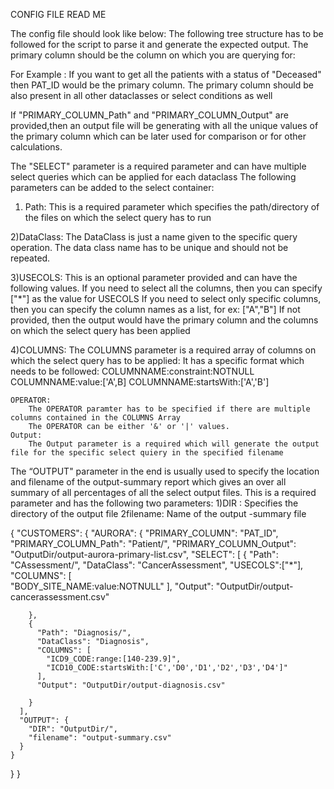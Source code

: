 
CONFIG FILE READ ME 

The config file should look like below:
The following tree structure has to be followed for the script to parse it and generate the expected output.
The primary column should be the column on which you are querying for:

For Example : If you want to get all the patients with a status of "Deceased" then PAT_ID would be the primary column. The primary column should be also present in all other dataclasses or select conditions as well

If "PRIMARY_COLUMN_Path" and "PRIMARY_COLUMN_Output" are provided,then an output file will be generating with all the unique values of the primary column which can be later used for comparison or for other calculations.

The "SELECT" parameter is a required parameter and can have multiple select queries which can be applied for each dataclass
The following parameters can be added to the select container:

1) Path:
	This is a required parameter which specifies the path/directory of the files on which the select query has to run

2)DataClass:
	The DataClass is just a name given to the specific query operation. The data class name has to be unique and should not be repeated.

3)USECOLS:
	This is an optional parameter provided and can have the following values.
	If you need to select all the columns, then you can specify ["*"] as the value for USECOLS
	If you need to select only specific columns, then you can specify the column names as a list, for ex: ["A","B"]
	If not provided, then the output would have the primary column and the columns on which the select query has been applied

4)COLUMNS:
	The COLUMNS parameter is a required array of columns on which the select query has to be applied:
	It has a specific format which needs to be followed:
	COLUMNNAME:constraint:NOTNULL
	COLUMNNAME:value:['A',B]
	COLUMNNAME:startsWith:['A','B']

	OPERATOR:
		The OPERATOR paramter has to be specified if there are multiple columns contained in the COLUMNS Array
		The OPERATOR can be either '&' or '|' values.
	Output:
		The Output parameter is a required which will generate the output file for the specific select quiery in the specified filename

The “OUTPUT" parameter in the end is usually used to specify the location and filename of the output-summary report which gives an over all summary of all percentages of all the select output files.
This is a required parameter and has the following two parameters:
	1)DIR : Specifies the directory of the output file
	2filename: Name of the output -summary file



{
  "CUSTOMERS": {
    "AURORA": {
      "PRIMARY_COLUMN": "PAT_ID", 
      "PRIMARY_COLUMN_Path": "Patient/", 
      "PRIMARY_COLUMN_Output": "OutputDir/output-aurora-primary-list.csv", 
      "SELECT": [
        {
          "Path": "CAssessment/", 
          "DataClass": "CancerAssessment",
          "USECOLS":["*"],
          "COLUMNS": [		
            "BODY_SITE_NAME:value:NOTNULL"
          ],
          "Output": "OutputDir/output-cancerassessment.csv" 

        },
        {
          "Path": "Diagnosis/",
          "DataClass": "Diagnosis",
          "COLUMNS": [
            "ICD9_CODE:range:[140-239.9]",
            "ICD10_CODE:startsWith:['C','D0','D1','D2','D3','D4']"
          ],
          "Output": "OutputDir/output-diagnosis.csv"

        }
      ],
      "OUTPUT": {
        "DIR": "OutputDir/",
        "filename": "output-summary.csv"
      }
    }
  }
}